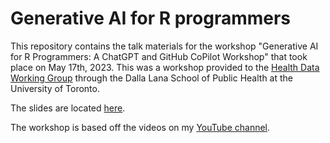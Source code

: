 # Generative AI for R programmers

This repository contains the talk materials for the workshop "Generative AI for R Programmers: A ChatGPT and GitHub CoPilot Workshop" that took place on May 17th, 2023. This was a workshop provided to the [Health Data Working Group](https://health-data-working-group.github.io/event/chatgpt-copilot.html) through the Dalla Lana School of Public Health at the University of Toronto.

The slides are located [here](https://melissavanbussel.quarto.pub/generative-ai).

The workshop is based off the videos on my [YouTube channel](https://www.youtube.com/@ggnot2). 